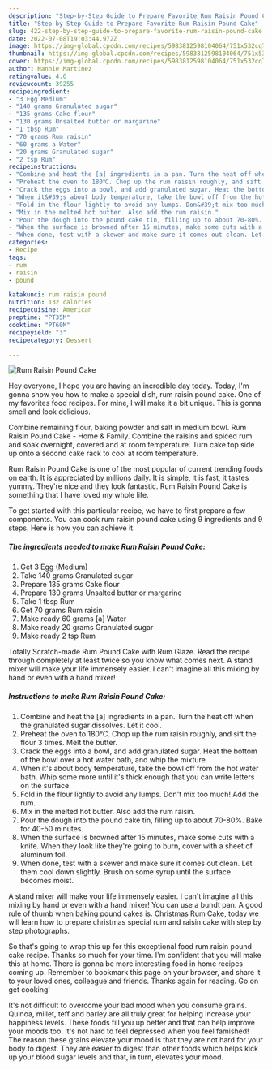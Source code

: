 ```yaml
---
description: "Step-by-Step Guide to Prepare Favorite Rum Raisin Pound Cake"
title: "Step-by-Step Guide to Prepare Favorite Rum Raisin Pound Cake"
slug: 422-step-by-step-guide-to-prepare-favorite-rum-raisin-pound-cake
date: 2022-07-08T19:03:44.972Z
image: https://img-global.cpcdn.com/recipes/5983812598104064/751x532cq70/rum-raisin-pound-cake-recipe-main-photo.jpg
thumbnail: https://img-global.cpcdn.com/recipes/5983812598104064/751x532cq70/rum-raisin-pound-cake-recipe-main-photo.jpg
cover: https://img-global.cpcdn.com/recipes/5983812598104064/751x532cq70/rum-raisin-pound-cake-recipe-main-photo.jpg
author: Nannie Martinez
ratingvalue: 4.6
reviewcount: 39255
recipeingredient:
- "3 Egg Medium"
- "140 grams Granulated sugar"
- "135 grams Cake flour"
- "130 grams Unsalted butter or margarine"
- "1 tbsp Rum"
- "70 grams Rum raisin"
- "60 grams a Water"
- "20 grams Granulated sugar"
- "2 tsp Rum"
recipeinstructions:
- "Combine and heat the [a] ingredients in a pan. Turn the heat off when the granulated sugar dissolves. Let it cool."
- "Preheat the oven to 180℃. Chop up the rum raisin roughly, and sift the flour 3 times. Melt the butter."
- "Crack the eggs into a bowl, and add granulated sugar. Heat the bottom of the bowl over a hot water bath, and whip the mixture."
- "When it&#39;s about body temperature, take the bowl off from the hot water bath. Whip some more until it&#39;s thick enough that you can write letters on the surface."
- "Fold in the flour lightly to avoid any lumps. Don&#39;t mix too much! Add the rum."
- "Mix in the melted hot butter. Also add the rum raisin."
- "Pour the dough into the pound cake tin, filling up to about 70-80%. Bake for 40-50 minutes."
- "When the surface is browned after 15 minutes, make some cuts with a knife. When they look like they&#39;re going to burn, cover with a sheet of aluminum foil."
- "When done, test with a skewer and make sure it comes out clean. Let them cool down slightly. Brush on some syrup until the surface becomes moist."
categories:
- Recipe
tags:
- rum
- raisin
- pound

katakunci: rum raisin pound 
nutrition: 132 calories
recipecuisine: American
preptime: "PT35M"
cooktime: "PT60M"
recipeyield: "3"
recipecategory: Dessert

---
```



![Rum Raisin Pound Cake](https://img-global.cpcdn.com/recipes/5983812598104064/751x532cq70/rum-raisin-pound-cake-recipe-main-photo.jpg)

Hey everyone, I hope you are having an incredible day today. Today, I'm gonna show you how to make a special dish, rum raisin pound cake. One of my favorites food recipes. For mine, I will make it a bit unique. This is gonna smell and look delicious.

Combine remaining flour, baking powder and salt in medium bowl. Rum Raisin Pound Cake - Home &amp; Family. Combine the raisins and spiced rum and soak overnight, covered and at room temperature. Turn cake top side up onto a second cake rack to cool at room temperature.

Rum Raisin Pound Cake is one of the most popular of current trending foods on earth. It is appreciated by millions daily. It is simple, it is fast, it tastes yummy. They're nice and they look fantastic. Rum Raisin Pound Cake is something that I have loved my whole life.


To get started with this particular recipe, we have to first prepare a few components. You can cook rum raisin pound cake using 9 ingredients and 9 steps. Here is how you can achieve it.

<!--inarticleads1-->

##### The ingredients needed to make Rum Raisin Pound Cake:

1. Get 3 Egg (Medium)
1. Take 140 grams Granulated sugar
1. Prepare 135 grams Cake flour
1. Prepare 130 grams Unsalted butter or margarine
1. Take 1 tbsp Rum
1. Get 70 grams Rum raisin
1. Make ready 60 grams [a] Water
1. Make ready 20 grams Granulated sugar
1. Make ready 2 tsp Rum


Totally Scratch-made Rum Pound Cake with Rum Glaze. Read the recipe through completely at least twice so you know what comes next. A stand mixer will make your life immensely easier. I can&#39;t imagine all this mixing by hand or even with a hand mixer! 

<!--inarticleads2-->

##### Instructions to make Rum Raisin Pound Cake:

1. Combine and heat the [a] ingredients in a pan. Turn the heat off when the granulated sugar dissolves. Let it cool.
1. Preheat the oven to 180℃. Chop up the rum raisin roughly, and sift the flour 3 times. Melt the butter.
1. Crack the eggs into a bowl, and add granulated sugar. Heat the bottom of the bowl over a hot water bath, and whip the mixture.
1. When it&#39;s about body temperature, take the bowl off from the hot water bath. Whip some more until it&#39;s thick enough that you can write letters on the surface.
1. Fold in the flour lightly to avoid any lumps. Don&#39;t mix too much! Add the rum.
1. Mix in the melted hot butter. Also add the rum raisin.
1. Pour the dough into the pound cake tin, filling up to about 70-80%. Bake for 40-50 minutes.
1. When the surface is browned after 15 minutes, make some cuts with a knife. When they look like they&#39;re going to burn, cover with a sheet of aluminum foil.
1. When done, test with a skewer and make sure it comes out clean. Let them cool down slightly. Brush on some syrup until the surface becomes moist.


A stand mixer will make your life immensely easier. I can&#39;t imagine all this mixing by hand or even with a hand mixer! You can use a bundt pan. A good rule of thumb when baking pound cakes is. Christmas Rum Cake, today we will learn how to prepare christmas special rum and raisin cake with step by step photographs. 

So that's going to wrap this up for this exceptional food rum raisin pound cake recipe. Thanks so much for your time. I'm confident that you will make this at home. There is gonna be more interesting food in home recipes coming up. Remember to bookmark this page on your browser, and share it to your loved ones, colleague and friends. Thanks again for reading. Go on get cooking!

It's not difficult to overcome your bad mood when you consume grains. Quinoa, millet, teff and barley are all truly great for helping increase your happiness levels. These foods fill you up better and that can help improve your moods too. It's not hard to feel depressed when you feel famished! The reason these grains elevate your mood is that they are not hard for your body to digest. They are easier to digest than other foods which helps kick up your blood sugar levels and that, in turn, elevates your mood.
